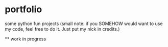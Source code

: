 # portfolio
some python fun projects
(small note: if you SOMEHOW would want to use my code, feel free to do it. Just put my nick in credits.)

** work in progress
